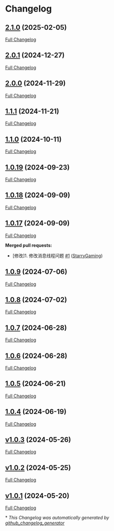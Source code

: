# Changelog

## [2.1.0](https://github.com/GameFrameX/com.gameframex.unity.network/tree/2.1.0) (2025-02-05)

[Full Changelog](https://github.com/GameFrameX/com.gameframex.unity.network/compare/2.0.1...2.1.0)

## [2.0.1](https://github.com/GameFrameX/com.gameframex.unity.network/tree/2.0.1) (2024-12-27)

[Full Changelog](https://github.com/GameFrameX/com.gameframex.unity.network/compare/2.0.0...2.0.1)

## [2.0.0](https://github.com/GameFrameX/com.gameframex.unity.network/tree/2.0.0) (2024-11-29)

[Full Changelog](https://github.com/GameFrameX/com.gameframex.unity.network/compare/1.1.1...2.0.0)

## [1.1.1](https://github.com/GameFrameX/com.gameframex.unity.network/tree/1.1.1) (2024-11-21)

[Full Changelog](https://github.com/GameFrameX/com.gameframex.unity.network/compare/1.1.0...1.1.1)

## [1.1.0](https://github.com/GameFrameX/com.gameframex.unity.network/tree/1.1.0) (2024-10-11)

[Full Changelog](https://github.com/GameFrameX/com.gameframex.unity.network/compare/1.0.19...1.1.0)

## [1.0.19](https://github.com/GameFrameX/com.gameframex.unity.network/tree/1.0.19) (2024-09-23)

[Full Changelog](https://github.com/GameFrameX/com.gameframex.unity.network/compare/1.0.18...1.0.19)

## [1.0.18](https://github.com/GameFrameX/com.gameframex.unity.network/tree/1.0.18) (2024-09-09)

[Full Changelog](https://github.com/GameFrameX/com.gameframex.unity.network/compare/1.0.17...1.0.18)

## [1.0.17](https://github.com/GameFrameX/com.gameframex.unity.network/tree/1.0.17) (2024-09-09)

[Full Changelog](https://github.com/GameFrameX/com.gameframex.unity.network/compare/1.0.9...1.0.17)

**Merged pull requests:**

- \[修改\]1. 修改消息线程问题 [\#1](https://github.com/GameFrameX/com.gameframex.unity.network/pull/1) ([StarryGaming](https://github.com/StarryGaming))

## [1.0.9](https://github.com/GameFrameX/com.gameframex.unity.network/tree/1.0.9) (2024-07-06)

[Full Changelog](https://github.com/GameFrameX/com.gameframex.unity.network/compare/1.0.8...1.0.9)

## [1.0.8](https://github.com/GameFrameX/com.gameframex.unity.network/tree/1.0.8) (2024-07-02)

[Full Changelog](https://github.com/GameFrameX/com.gameframex.unity.network/compare/1.0.7...1.0.8)

## [1.0.7](https://github.com/GameFrameX/com.gameframex.unity.network/tree/1.0.7) (2024-06-28)

[Full Changelog](https://github.com/GameFrameX/com.gameframex.unity.network/compare/1.0.6...1.0.7)

## [1.0.6](https://github.com/GameFrameX/com.gameframex.unity.network/tree/1.0.6) (2024-06-28)

[Full Changelog](https://github.com/GameFrameX/com.gameframex.unity.network/compare/1.0.5...1.0.6)

## [1.0.5](https://github.com/GameFrameX/com.gameframex.unity.network/tree/1.0.5) (2024-06-21)

[Full Changelog](https://github.com/GameFrameX/com.gameframex.unity.network/compare/1.0.4...1.0.5)

## [1.0.4](https://github.com/GameFrameX/com.gameframex.unity.network/tree/1.0.4) (2024-06-19)

[Full Changelog](https://github.com/GameFrameX/com.gameframex.unity.network/compare/v1.0.3...1.0.4)

## [v1.0.3](https://github.com/GameFrameX/com.gameframex.unity.network/tree/v1.0.3) (2024-05-26)

[Full Changelog](https://github.com/GameFrameX/com.gameframex.unity.network/compare/v1.0.2...v1.0.3)

## [v1.0.2](https://github.com/GameFrameX/com.gameframex.unity.network/tree/v1.0.2) (2024-05-25)

[Full Changelog](https://github.com/GameFrameX/com.gameframex.unity.network/compare/v1.0.1...v1.0.2)

## [v1.0.1](https://github.com/GameFrameX/com.gameframex.unity.network/tree/v1.0.1) (2024-05-20)

[Full Changelog](https://github.com/GameFrameX/com.gameframex.unity.network/compare/2c9e2d4d42112ca6848ad5cd9dfa5093d1cd93e0...v1.0.1)



\* *This Changelog was automatically generated by [github_changelog_generator](https://github.com/github-changelog-generator/github-changelog-generator)*
